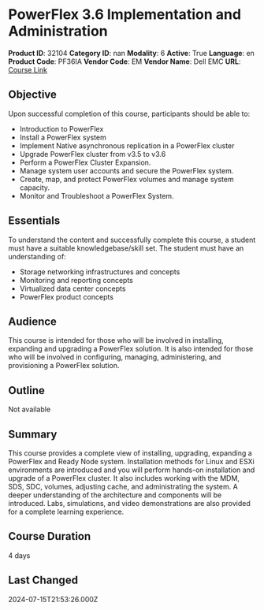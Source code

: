 # PowerFlex 3.6 Implementation and Administration

**Product ID**: 32104
**Category ID**: nan
**Modality**: 6
**Active**: True
**Language**: en
**Product Code**: PF36IA
**Vendor Code**: EM
**Vendor Name**: Dell EMC
**URL**: [Course Link](https://www.fastlaneus.com/course/emc-pf36ia)

## Objective
Upon successful completion of this course, participants should be able to:


- Introduction to PowerFlex
- Install a PowerFlex system
- Implement Native asynchronous replication in a PowerFlex cluster
- Upgrade PowerFlex cluster from v3.5 to v3.6
- Perform a PowerFlex Cluster Expansion.
- Manage system user accounts and secure the PowerFlex system.
- Create, map, and protect PowerFlex volumes and manage system capacity.
- Monitor and Troubleshoot a PowerFlex System.

## Essentials
To understand the content and successfully complete this course, a student must have a suitable knowledgebase/skill set. The student must have an understanding of:


- Storage networking infrastructures and concepts
- Monitoring and reporting concepts
- Virtualized data center concepts
- PowerFlex product concepts

## Audience
This course is intended for those who will be involved in installing, expanding and upgrading a PowerFlex solution. It is also intended for those who will be involved in configuring, managing, administering, and provisioning a PowerFlex solution.

## Outline
Not available

## Summary
This course provides a complete view of installing, upgrading, expanding a PowerFlex and Ready Node system. Installation methods for Linux and ESXi environments are introduced and you will perform hands-on installation and upgrade of a PowerFlex cluster. It also includes working with the MDM, SDS, SDC, volumes, adjusting cache, and administrating the system. A deeper understanding of the architecture and components will be introduced. Labs, simulations, and video demonstrations are also provided for a complete learning experience.

## Course Duration
4 days

## Last Changed
2024-07-15T21:53:26.000Z
